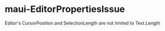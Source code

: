 # maui-EditorPropertiesIssue
Editor's CursorPosition and SelectionLength are not limited to Text.Length
